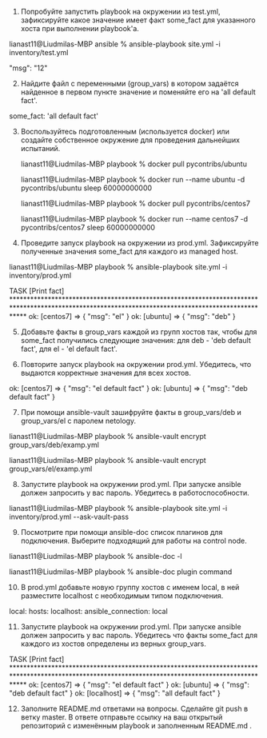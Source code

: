 1. Попробуйте запустить playbook на окружении из test.yml, зафиксируйте какое значение имеет факт some_fact для указанного хоста при выполнении playbook'a.

lianast11@Liudmilas-MBP ansible % ansible-playbook site.yml -i inventory/test.yml

  "msg": "12"

2. Найдите файл с переменными (group_vars) в котором задаётся найденное в первом пункте значение и поменяйте его на 'all default fact'.

  some_fact: 'all default fact'

3. Воспользуйтесь подготовленным (используется docker) или создайте собственное окружение для проведения дальнейших испытаний.
   
   lianast11@Liudmilas-MBP playbook % docker pull pycontribs/ubuntu 

   lianast11@Liudmilas-MBP playbook % docker run --name ubuntu -d pycontribs/ubuntu sleep 60000000000

   lianast11@Liudmilas-MBP playbook % docker pull pycontribs/centos7

   lianast11@Liudmilas-MBP playbook % docker run --name centos7 -d pycontribs/centos7 sleep 60000000000

4. Проведите запуск playbook на окружении из prod.yml. Зафиксируйте полученные значения some_fact для каждого из managed host.
   
lianast11@Liudmilas-MBP playbook % ansible-playbook site.yml -i inventory/prod.yml

TASK [Print fact] ***************************************************************************************************************************************************
ok: [centos7] => {
    "msg": "el"
}
ok: [ubuntu] => {
    "msg": "deb"
}

5. Добавьте факты в group_vars каждой из групп хостов так, чтобы для some_fact получились следующие значения: для deb - 'deb default fact', для el - 'el default fact'.

6. Повторите запуск playbook на окружении prod.yml. Убедитесь, что выдаются корректные значения для всех хостов.
   
ok: [centos7] => {
    "msg": "el default fact"
}
ok: [ubuntu] => {
    "msg": "deb default fact"
}

7. При помощи ansible-vault зашифруйте факты в group_vars/deb и group_vars/el с паролем netology.
   
lianast11@Liudmilas-MBP playbook % ansible-vault encrypt group_vars/deb/examp.yml

lianast11@Liudmilas-MBP playbook % ansible-vault encrypt group_vars/el/examp.yml

8. Запустите playbook на окружении prod.yml. При запуске ansible должен запросить у вас пароль. Убедитесь в работоспособности.
   
lianast11@Liudmilas-MBP playbook % ansible-playbook site.yml -i inventory/prod.yml --ask-vault-pass 

9.  Посмотрите при помощи ansible-doc список плагинов для подключения. Выберите подходящий для работы на control node.

lianast11@Liudmilas-MBP playbook % ansible-doc -l  

lianast11@Liudmilas-MBP playbook % ansible-doc plugin command 

10. В prod.yml добавьте новую группу хостов с именем local, в ней разместите localhost с необходимым типом подключения.
    
local:
    hosts:
      localhost:
        ansible_connection: local

11. Запустите playbook на окружении prod.yml. При запуске ansible должен запросить у вас пароль. Убедитесь что факты some_fact для каждого из хостов определены из верных group_vars.
    
TASK [Print fact] ***************************************************************************************************************************************************
ok: [centos7] => {
    "msg": "el default fact"
}
ok: [ubuntu] => {
    "msg": "deb default fact"
}
ok: [localhost] => {
    "msg": "all default fact"
}

12. Заполните README.md ответами на вопросы. Сделайте git push в ветку master. В ответе отправьте ссылку на ваш открытый репозиторий с изменённым playbook и заполненным README.md .
    
    
